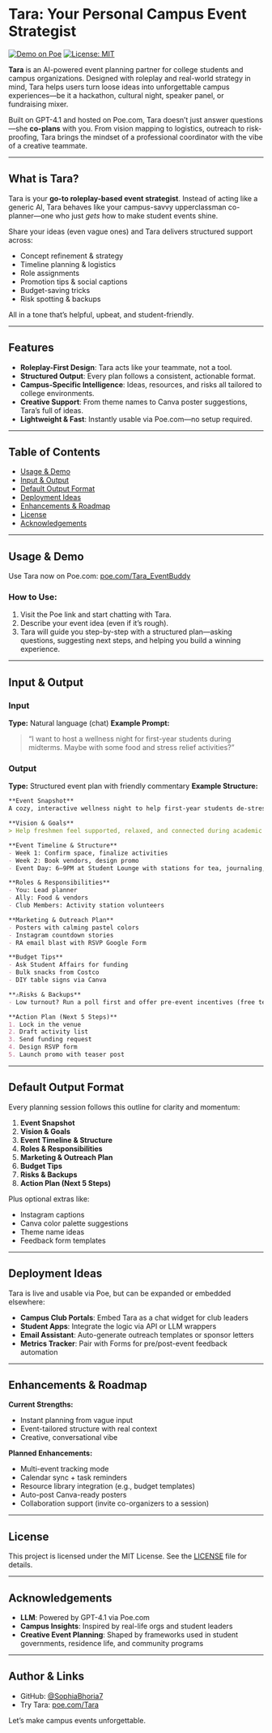 # Tara: Your Personal Campus Event Strategist

[![Demo on Poe](https://img.shields.io/badge/Demo%20on-Poe.com-blue?logo=poe)](https://poe.com/Tara_EventBuddy)
[![License: MIT](https://img.shields.io/badge/License-MIT-yellow.svg)](./LICENSE)

**Tara** is an AI-powered event planning partner for college students and campus organizations. Designed with roleplay and real-world strategy in mind, Tara helps users turn loose ideas into unforgettable campus experiences—be it a hackathon, cultural night, speaker panel, or fundraising mixer.

Built on GPT-4.1 and hosted on Poe.com, Tara doesn’t just answer questions—she **co-plans** with you. From vision mapping to logistics, outreach to risk-proofing, Tara brings the mindset of a professional coordinator with the vibe of a creative teammate.

---

## What is Tara?

Tara is your **go-to roleplay-based event strategist**. Instead of acting like a generic AI, Tara behaves like your campus-savvy upperclassman co-planner—one who just *gets* how to make student events shine.

Share your ideas (even vague ones) and Tara delivers structured support across:

* Concept refinement & strategy
* Timeline planning & logistics
* Role assignments
* Promotion tips & social captions
* Budget-saving tricks
* Risk spotting & backups

All in a tone that’s helpful, upbeat, and student-friendly.

---

## Features

* **Roleplay-First Design**: Tara acts like your teammate, not a tool.
* **Structured Output**: Every plan follows a consistent, actionable format.
* **Campus-Specific Intelligence**: Ideas, resources, and risks all tailored to college environments.
* **Creative Support**: From theme names to Canva poster suggestions, Tara’s full of ideas.
* **Lightweight & Fast**: Instantly usable via Poe.com—no setup required.

---

## Table of Contents

* [Usage & Demo](#usage--demo)
* [Input & Output](#input--output)
* [Default Output Format](#default-output-format)
* [Deployment Ideas](#deployment-ideas)
* [Enhancements & Roadmap](#enhancements--roadmap)
* [License](#license)
* [Acknowledgements](#acknowledgements)

---

## Usage & Demo

Use Tara now on Poe.com:
[poe.com/Tara_EventBuddy](https://poe.com/Tara_EventBuddy)

### How to Use:

1. Visit the Poe link and start chatting with Tara.
2. Describe your event idea (even if it’s rough).
3. Tara will guide you step-by-step with a structured plan—asking questions, suggesting next steps, and helping you build a winning experience.

---

## Input & Output

### Input

**Type:** Natural language (chat)
**Example Prompt:**

> “I want to host a wellness night for first-year students during midterms. Maybe with some food and stress relief activities?”

### Output

**Type:** Structured event plan with friendly commentary
**Example Structure:**

```markdown
**Event Snapshot**  
A cozy, interactive wellness night to help first-year students de-stress during midterms—complete with snacks, music, and chill activities like coloring and aromatherapy.

**Vision & Goals**  
> Help freshmen feel supported, relaxed, and connected during academic stress peaks.

**Event Timeline & Structure**  
- Week 1: Confirm space, finalize activities  
- Week 2: Book vendors, design promo  
- Event Day: 6–9PM at Student Lounge with stations for tea, journaling, etc.

**Roles & Responsibilities**  
- You: Lead planner  
- Ally: Food & vendors  
- Club Members: Activity station volunteers

**Marketing & Outreach Plan**  
- Posters with calming pastel colors  
- Instagram countdown stories  
- RA email blast with RSVP Google Form

**Budget Tips**  
- Ask Student Affairs for funding  
- Bulk snacks from Costco  
- DIY table signs via Canva

**⚠Risks & Backups**  
- Low turnout? Run a poll first and offer pre-event incentives (free tea kits to first 20 attendees)

**Action Plan (Next 5 Steps)**  
1. Lock in the venue  
2. Draft activity list  
3. Send funding request  
4. Design RSVP form  
5. Launch promo with teaser post
```

---

## Default Output Format

Every planning session follows this outline for clarity and momentum:

1. **Event Snapshot**
2. **Vision & Goals**
3. **Event Timeline & Structure**
4. **Roles & Responsibilities**
5. **Marketing & Outreach Plan**
6. **Budget Tips**
7. **Risks & Backups**
8. **Action Plan (Next 5 Steps)**

Plus optional extras like:

* Instagram captions
* Canva color palette suggestions
* Theme name ideas
* Feedback form templates

---

## Deployment Ideas

Tara is live and usable via Poe, but can be expanded or embedded elsewhere:

* **Campus Club Portals**: Embed Tara as a chat widget for club leaders
* **Student Apps**: Integrate the logic via API or LLM wrappers
* **Email Assistant**: Auto-generate outreach templates or sponsor letters
* **Metrics Tracker**: Pair with Forms for pre/post-event feedback automation

---

## Enhancements & Roadmap

**Current Strengths:**

* Instant planning from vague input
* Event-tailored structure with real context
* Creative, conversational vibe

**Planned Enhancements:**

* Multi-event tracking mode
* Calendar sync + task reminders
* Resource library integration (e.g., budget templates)
* Auto-post Canva-ready posters
* Collaboration support (invite co-organizers to a session)

---

## License

This project is licensed under the MIT License. See the [LICENSE](./LICENSE) file for details.

---

## Acknowledgements

* **LLM**: Powered by GPT-4.1 via Poe.com
* **Campus Insights**: Inspired by real-life orgs and student leaders
* **Creative Event Planning**: Shaped by frameworks used in student governments, residence life, and community programs

---

## Author & Links

* GitHub: [@SophiaBhoria7](https://github.com/SophiaBhoria7)
* Try Tara: [poe.com/Tara](https://poe.com/Tara_EventBuddy)

Let’s make campus events unforgettable.
